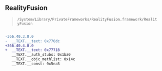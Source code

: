 ## RealityFusion

> `/System/Library/PrivateFrameworks/RealityFusion.framework/RealityFusion`

```diff

-366.40.3.0.0
-  __TEXT.__text: 0x776dc
+366.40.4.0.0
+  __TEXT.__text: 0x77718
   __TEXT.__auth_stubs: 0x1ba0
   __TEXT.__objc_methlist: 0x14c
   __TEXT.__const: 0x5ea3

```
